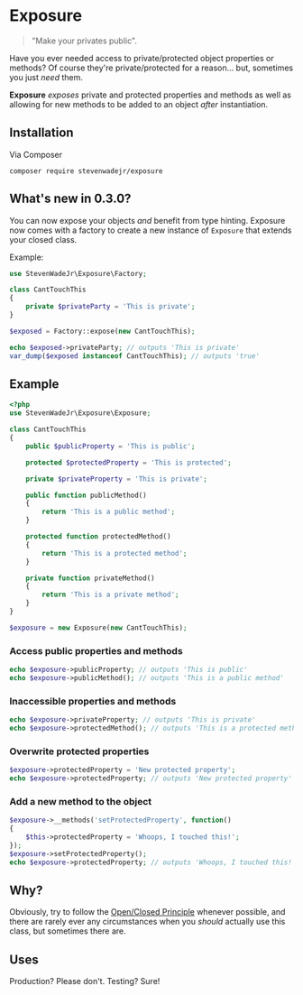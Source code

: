 # Exposure

> "Make your privates public".

Have you ever needed access to private/protected object properties or methods? Of course they're private/protected for a reason... but, sometimes you just _need_ them. 

**Exposure** _exposes_ private and protected properties and methods as well as allowing for new methods to be added to an object _after_ instantiation.

## Installation

Via Composer

```
composer require stevenwadejr/exposure
```

## What's new in 0.3.0?

You can now expose your objects _and_ benefit from type hinting. Exposure now comes with a factory to create a new instance of `Exposure` that extends your closed class.

Example:

```php
use StevenWadeJr\Exposure\Factory;

class CantTouchThis
{
    private $privateParty = 'This is private';
}

$exposed = Factory::expose(new CantTouchThis);
```

```php
echo $exposed->privateParty; // outputs 'This is private'
var_dump($exposed instanceof CantTouchThis); // outputs 'true'
```

## Example

```php
<?php
use StevenWadeJr\Exposure\Exposure;

class CantTouchThis
{
    public $publicProperty = 'This is public';

    protected $protectedProperty = 'This is protected';

    private $privateProperty = 'This is private';

    public function publicMethod()
    {
        return 'This is a public method';
    }

    protected function protectedMethod()
    {
        return 'This is a protected method';
    }

    private function privateMethod()
    {
        return 'This is a private method';
    }
}

$exposure = new Exposure(new CantTouchThis);
```

### Access public properties and methods

```php
echo $exposure->publicProperty; // outputs 'This is public'
echo $exposure->publicMethod(); // outputs 'This is a public method'
```

### Inaccessible properties and methods

```php
echo $exposure->privateProperty; // outputs 'This is private'
echo $exposure->protectedMethod(); // outputs 'This is a protected method'
```

### Overwrite protected properties

```php
$exposure->protectedProperty = 'New protected property';
echo $exposure->protectedProperty; // outputs 'New protected property'
```

### Add a new method to the object

```php
$exposure->__methods('setProtectedProperty', function()
{
    $this->protectedProperty = 'Whoops, I touched this!';
});
$exposure->setProtectedProperty();
echo $exposure->protectedProperty; // outputs 'Whoops, I touched this!'
```

## Why?

Obviously, try to follow the [Open/Closed Principle](https://www.wikiwand.com/en/Open/closed_principle) whenever possible, and there are rarely ever any circumstances when you _should_ actually use this class, but sometimes there are. 

## Uses

Production? Please don't. Testing? Sure!
